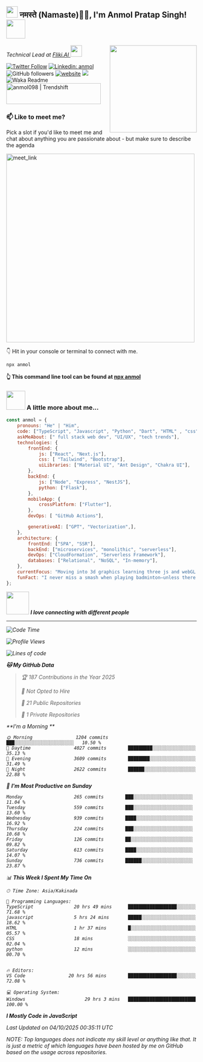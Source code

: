 <h2><img src="https://emojis.slackmojis.com/emojis/images/1531849430/4246/blob-sunglasses.gif?1531849430" width="30"/> नमस्ते (Namaste)🙏🏻, I'm Anmol Pratap Singh! <img src="https://media.giphy.com/media/12oufCB0MyZ1Go/giphy.gif" width="50"></h2>
<img align='right' src="https://media.giphy.com/media/M9gbBd9nbDrOTu1Mqx/giphy.gif" width="230">
<p><em>Technical Lead at <a href="https://fliki.ai/">Fliki.AI
</a><img src="https://media.giphy.com/media/WUlplcMpOCEmTGBtBW/giphy.gif" width="30"> 
</em></p>

[![Twitter Follow](https://img.shields.io/twitter/follow/misteranmol?label=Follow)](https://twitter.com/intent/follow?screen_name=misteranmol)
[![Linkedin: anmol](https://img.shields.io/badge/-anmol-blue?style=flat-square&logo=Linkedin&logoColor=white&link=https://www.linkedin.com/in/anmol-p-singh/)](https://www.linkedin.com/in/anmol098/)
![GitHub followers](https://img.shields.io/github/followers/anmol098?label=Follow&style=social)
[![website](https://img.shields.io/badge/Website-46a2f1.svg?&style=flat-square&logo=Google-Chrome&logoColor=white&link=https://anmolsingh.me/)](https://anmolsingh.me/)
![](https://visitor-badge.glitch.me/badge?page_id=anmol098.anmol098)
![Waka Readme](https://github.com/anmol098/anmol098/workflows/Waka%20Readme/badge.svg)
<a href="https://trendshift.io/developers/2235" target="_blank"><img src="https://trendshift.io/api/badge/developers/2235" alt="anmol098 | Trendshift" style="width: 250px; height: 55px;" width="250" height="55"/></a>

### 📫 Like to meet me?

Pick a slot if you'd like to meet me and chat about anything you are passionate about - but make sure to describe the agenda

<a href="https://calendly.com/anmol098/30min" target="_blank"><img width="498" alt="meet_link" src="https://user-images.githubusercontent.com/15426564/144297439-f530f383-e73e-41e0-9914-a9b7d3f432e5.png"></a>

👇 Hit in your console or terminal to connect with me.

```bash
npx anmol
```
**👆 This command line tool can be found at [npx anmol](https://github.com/anmol098/npx_card)**

### <img src="https://media.giphy.com/media/VgCDAzcKvsR6OM0uWg/giphy.gif" width="50"> A little more about me...  

```javascript
const anmol = {
    pronouns: "He" | "Him",
    code: ["TypeScript", "Javascript", "Python", "Dart", "HTML" , "css", "threeJS" "webgl"],
    askMeAbout: [" full stack web dev", "UI/UX", "tech trends"],
    technologies: {
        frontEnd: {
            js: ["React", "Next.js"],
            css: [ "Tailwind", "Bootstrap"],
            uiLibraries: ["Material UI", "Ant Design", "Chakra UI"],
        },
        backEnd: {
            js: ["Node", "Express", "NestJS"],
            python: ["Flask"],
        },
        mobileApp: {
            crossPlatform: ["Flutter"],
        },
        devOps: [ "GitHub Actions"],

        generativeAI: ["GPT", "Vectorization",],
    },
    architecture: {
        frontEnd: ["SPA", "SSR"],
        backEnd: ["microservices", "monolithic", "serverless"],
        devOps: ["CloudFormation", "Serverless Framework"],
        databases: ["Relational", "NoSQL", "In-memory"],
    },
    currentFocus: "Moving into 3d graphics learning three js and webGL ",
    funFact: "I never miss a smash when playing badminton—unless there's coffee involved!"
};
```

<img src="https://media.giphy.com/media/LnQjpWaON8nhr21vNW/giphy.gif" width="60"> <em><b>I love connecting with different people</b>

---
<!--START_SECTION:waka-->
![Code Time](http://img.shields.io/badge/Code%20Time-4%2C912%20hrs%2021%20mins-blue)

![Profile Views](http://img.shields.io/badge/Profile%20Views-666-blue)

![Lines of code](https://img.shields.io/badge/From%20Hello%20World%20I%27ve%20Written-8.6%20million%20lines%20of%20code-blue)

**🐱 My GitHub Data** 

> 🏆 187 Contributions in the Year 2025
 > 
> 🚫 Not Opted to Hire
 > 
> 📜 21 Public Repositories 
 > 
> 🔑 1 Private Repositories 
 > 
**I'm a Morning ** 

```text
🌞 Morning                1204 commits        ███░░░░░░░░░░░░░░░░░░░░░░   10.50 % 
🌆 Daytime                4027 commits        █████████░░░░░░░░░░░░░░░░   35.13 % 
🌃 Evening                3609 commits        ████████░░░░░░░░░░░░░░░░░   31.49 % 
🌙 Night                  2622 commits        ██████░░░░░░░░░░░░░░░░░░░   22.88 % 
```
📅 **I'm Most Productive on Sunday** 

```text
Monday                   265 commits        ███░░░░░░░░░░░░░░░░░░░░░░   11.04 % 
Tuesday                  559 commits        ███░░░░░░░░░░░░░░░░░░░░░░   13.60 % 
Wednesday                939 commits        ████░░░░░░░░░░░░░░░░░░░░░   16.92 % 
Thursday                 224 commits        ███░░░░░░░░░░░░░░░░░░░░░░   10.68 % 
Friday                   126 commits        ██░░░░░░░░░░░░░░░░░░░░░░░   09.82 % 
Saturday                 613 commits        ████░░░░░░░░░░░░░░░░░░░░░   14.07 % 
Sunday                   736 commits        ██████░░░░░░░░░░░░░░░░░░░   23.87 % 
```


📊 **This Week I Spent My Time On** 

```text
🕑︎ Time Zone: Asia/Kakinada

💬 Programming Languages: 
TypeScript               20 hrs 49 mins      ██████████████████░░░░░░░   71.68 % 
javascript               5 hrs 24 mins       █████░░░░░░░░░░░░░░░░░░░░   18.62 % 
HTML                     1 hr 37 mins        █░░░░░░░░░░░░░░░░░░░░░░░░   05.57 % 
CSS                      18 mins             ░░░░░░░░░░░░░░░░░░░░░░░░░   02.04 % 
python                   12 mins             ░░░░░░░░░░░░░░░░░░░░░░░░░   00.70 % 


🔥 Editors: 
VS Code                20 hrs 56 mins        ██████████████████░░░░░░░   72.08 % 

💻 Operating System: 
Windows                      29 hrs 3 mins   █████████████████████████   100.00 % 
```

**I Mostly Code in JavaScript** 

 Last Updated on 04/10/2025 00:35:11 UTC
<!--END_SECTION:waka-->

NOTE: Top languages does not indicate my skill level or anything like that. It is just a metric of which languages have been hosted by me on GitHub based on the usage across repositories.